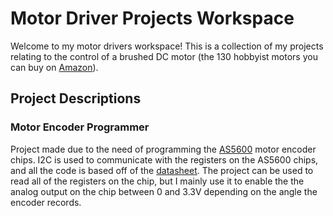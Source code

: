 # Motor Driver Projects Workspace

Welcome to my motor drivers workspace! This is a collection of my projects relating to the control of a brushed DC motor (the 130 hobbyist motors you can buy on 
[Amazon](https://www.amazon.com/EUDAX-Strong-Magnetic-Electric-Control/dp/B078MR3H45/ref=sr_1_6?dib=eyJ2IjoiMSJ9.Mi12UooWtkp3PWu2Z6tXafIic6M0ilyJrYsl1jk9aac-xZxBIBXfPDNZZhVbgp8u-3IMtRl0HF8KxVue0eU04tiCkusHrIS3g0qXWnSmOvxhppvvnclhw-HVnOTGHb-ilcCqeCso6MpGV5Z4JQBvUn1u8E7UYdM6qoMjjDWm7a2lRa5se4qkOD_7oMvxKQtrgYltrTegXI0lGJZI4lkUEodLs8D83AW1akrHUWJ6jtWwhv7hgMwpcgbftKdDYS9Pcs-4tzcQW-fxjXw2MgJIZm8Cc2-TARSGuAwsssESM_0.WBXoqtZVDjbgOsXRFmrOjTV-M3FtOEI8N8Tqyi750Vc&dib_tag=se&keywords=130+motor&qid=1747979369&sr=8-6)).

## Project Descriptions
### Motor Encoder Programmer
Project made due to the need of programming the 
[AS5600](https://www.amazon.com/Alinan-Magnetic-Precision-Induction-Measurement/dp/B09QYC916Q/ref=sr_1_4?crid=1SV0JS444KX5K&dib=eyJ2IjoiMSJ9.YZizyEOTJGdbWMdPyBu7o8_cRRzTCm89DuGdPAFj5Ki68YsJLYF_Hpv_lazIelp2fKh9iyoTalWdotBEC8uFNMCL_RoMzuClUFsxKW2oNV9L4Qzm9mGPkHGN_SCfMfPP_3I_tEYE9PBRf3rOb7ZHZsk7C5xpygdguLrTKK-QwHpA-zZ8IN97YgFH73l6gyWbUty9vB7XpHKspo5bnsJKcUl5iWjP4svVtcf7bC2noSo.JE2igM9cCutbMAtuO9a89v-P-EsS8AmG-5HIm1QTDoQ&dib_tag=se&keywords=as5600+motor+encoder&qid=1747979707&sprefix=as5600+motor+encode%2Caps%2C179&sr=8-4) 
motor encoder chips. I2C is used to communicate with the registers on the AS5600 chips, and all the code is based off of the 
[datasheet](https://files.seeedstudio.com/wiki/Grove-12-bit-Magnetic-Rotary-Position-Sensor-AS5600/res/Magnetic%20Rotary%20Position%20Sensor%20AS5600%20Datasheet.pdf). 
The project can be used to read all of the registers on the chip, but I mainly use it to enable the the analog output on the chip between 0 
and 3.3V depending on the angle the encoder records. 